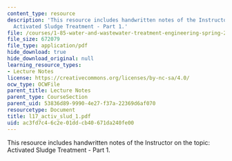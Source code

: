 ```yaml
---
content_type: resource
description: 'This resource includes handwritten notes of the Instructor on the topic:
  Activated Sludge Treatment - Part 1.'
file: /courses/1-85-water-and-wastewater-treatment-engineering-spring-2006/ac3fd7c46c2e01ddcb40671da240fe00_l17_activ_slud_1.pdf
file_size: 672079
file_type: application/pdf
hide_download: true
hide_download_original: null
learning_resource_types:
- Lecture Notes
license: https://creativecommons.org/licenses/by-nc-sa/4.0/
ocw_type: OCWFile
parent_title: Lecture Notes
parent_type: CourseSection
parent_uid: 53836d89-9990-4e27-f37a-22369d6af070
resourcetype: Document
title: l17_activ_slud_1.pdf
uid: ac3fd7c4-6c2e-01dd-cb40-671da240fe00
---
```

This resource includes handwritten notes of the Instructor on the topic: Activated Sludge Treatment - Part 1.